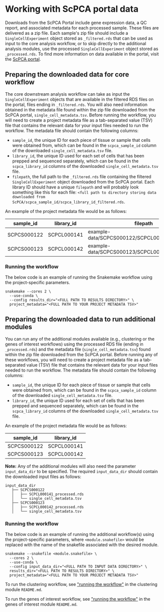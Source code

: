 # Working with ScPCA portal data

Downloads from the ScPCA Portal include gene expression data, a QC report, and associated metadata for each processed sample.
These files are delivered as a zip file.
Each sample's zip file should include a `SingleCellExperiment` object stored as `_filtered.rds` that can be used as input to the core analysis workflow, or to skip directly to the additional analysis modules, use the processed `SingleCellExperiment` object stored as `_processed.rds`.
To find more information on data available in the portal, visit the [ScPCA portal](https://scpca.alexslemonade.org/).

## Preparing the downloaded data for core workflow

The core downstream analysis workflow can take as input the `SingleCellExperiment` objects that are available in the filtered RDS files on the portal, files ending in `_filtered.rds`.
You will also need information obtained in the metadata file found within the zip file downloaded from the ScPCA portal, `single_cell_metadata.tsv`.
Before running the workflow, you will need to create a project metadata file as a tab-separated value (TSV) file that contains the relevant data for your input files needed to run the workflow.
The metadata file should contain the following columns:

- `sample_id`, the unique ID for each piece of tissue or sample that cells were obtained from, which can be found in the `scpca_sample_id` column of the downloaded `single_cell_metadata.tsv` file.
- `library_id`, the unique ID used for each set of cells that has been prepped and sequenced separately, which can be found in the `scpca_library_id` columns of the downloaded `single_cell_metadata.tsv` file.
- `filepath`, the full path to the `_filtered.rds` file containing the filtered `SingleCellExperiment` object downloaded from the ScPCA portal.
Each library ID should have a unique `filepath` and will probably look something like this for each file: 
`<full path to directory storing data downloaded from ScPCA/scpca_sample_id/scpca_library_id_filtered.rds`.

An example of the project metadata file would be as follows:

| sample_id | library_id | filepath |
| --------- | ---------- | --------- |
| SCPCS000122 | SCPCL000141 | example-data/SCPCS000122/SCPCL000141_filtered.rds |
| SCPCS000123	 | SCPCL000142 | example-data/SCPCS000123/SCPCL000142_filtered.rds |

### Running the workflow

The below code is an example of running the Snakemake workflow using the project-specific parameters.

```
snakemake --cores 2 \
  --use-conda \
  --config results_dir="<FULL PATH TO RESULTS DIRECTORY>" \
  project_metadata="<FULL PATH TO YOUR PROJECT METADATA TSV>"
```

## Preparing the downloaded data to run additional modules

You can run any of the additional modules available (e.g., clustering or the genes of interest workflows) using the processed RDS file (ending in `_processed.rds`) and the metadata file (`single_cell_metadata.tsv`) found within the zip file downloaded from the ScPCA portal.
Before running any of these workflows, you will need to create a project metadata file as a tab-separated value (TSV) file that contains the relevant data for your input files needed to run the workflow.
The metadata file should contain the following columns:

- `sample_id`, the unique ID for each piece of tissue or sample that cells were obtained from, which can be found in the `scpca_sample_id` column of the downloaded `single_cell_metadata.tsv` file.
- `library_id`, the unique ID used for each set of cells that has been prepped and sequenced separately, which can be found in the `scpca_library_id` columns of the downloaded `single_cell_metadata.tsv` file.

An example of the project metadata file would be as follows:

| sample_id | library_id |
| --------- | ---------- |
| SCPCS000122 | SCPCL000141 |
| SCPCS000123	 | SCPCL000142 |

**Note:** Any of the additional modules will also need the parameter `input_data_dir` to be specified.
The required `input_data_dir` should contain the downloaded input files as follows:

```
input_data_dir
   ├── SCPCS000122
   │   ├── SCPCL000141_processed.rds
   │   └── single_cell_metadata.tsv
   ├── SCPCS000123
   │   ├── SCPCL000142_processed.rds
   │   └── single_cell_metadata.tsv
```

### Running the workflow

The below code is an example of running the additional workflow(s) using the project-specific parameters, where `<module.snakefile>` would be replaced with the name of the snakefile associated with the desired module.

```
snakemake --snakefile <module.snakefile> \ 
  --cores 2 \
  --use-conda \
  --config input_data_dir="<FULL PATH TO INPUT DATA DIRECTORY>" \
  results_dir="<FULL PATH TO RESULTS DIRECTORY>" \
  project_metadata="<FULL PATH TO YOUR PROJECT METADATA TSV>"
```

To run the clustering workflow, see ["running the workflow"](../optional-clustering-analysis/README.md#running-the-workflow) in the clustering module `README.md`.

To run the genes of interest workflow, see ["running the workflow"](../optional-goi-analysis/README.md#running-the-workflow) in the genes of interest module `README.md`.
